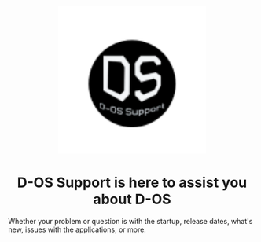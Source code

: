 
<p align="center">
  <img src="Untitled design.svg" alt="D-OS Support" width="300px"/>
</p>

<h1 align="center">D-OS Support is here to assist you about D-OS</h1>

<p>Whether your problem or question is with the startup, release dates, what's new, issues with the applications, or more.</p>
